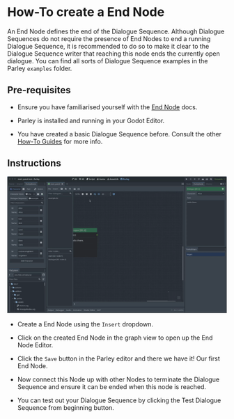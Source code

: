 # How-To create a End Node

<!-- TODO: add Parley examples folder -->

An End Node defines the end of the Dialogue Sequence. Although Dialogue
Sequences do not require the presence of End Nodes to end a running Dialogue
Sequence, it is recommended to do so to make it clear to the Dialogue Sequence
writer that reaching this node ends the currently open dialogue. You can find
all sorts of Dialogue Sequence examples in the Parley `examples` folder.

## Pre-requisites

- Ensure you have familiarised yourself with the
  [End Node](../nodes/end_node.md) docs.

- Parley is installed and running in your Godot Editor.

- You have created a basic Dialogue Sequence before. Consult the other
  [How-To Guides](./how_to_add_dialogue_sequence.md) for more info.

## Instructions

![How-To create a End Node](./images/how_to_create_end_node/how_to_create_end_node.gif)

- Create a End Node using the `Insert` dropdown.

- Click on the created End Node in the graph view to open up the End Node
  Editor.

- Click the `Save` button in the Parley editor and there we have it! Our first
  End Node.

- Now connect this Node up with other Nodes to terminate the Dialogue Sequence
  and ensure it can be ended when this node is reached.

- You can test out your Dialogue Sequence by clicking the Test Dialogue Sequence
  from beginning button.
